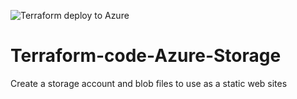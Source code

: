 ![Terraform deploy to Azure](https://github.com/jeffan18/Terraform-code-Azure-Storage/workflows/Terraform%20deploy%20to%20Azure/badge.svg)

# Terraform-code-Azure-Storage


Create a storage account and blob files to use as a static web sites
